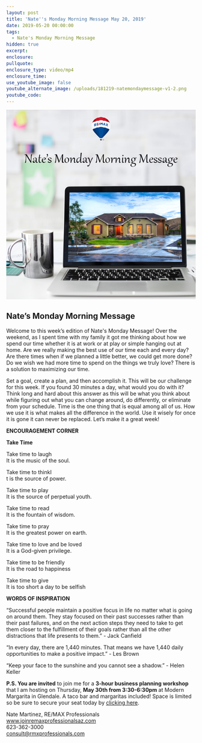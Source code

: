 ```yaml
---
layout: post
title: 'Nate''s Monday Morning Message May 20, 2019'
date: 2019-05-20 00:00:00
tags:
  - Nate's Monday Morning Message
hidden: true
excerpt:
enclosure:
pullquote:
enclosure_type: video/mp4
enclosure_time:
use_youtube_image: false
youtube_alternate_image: /uploads/181219-natemondaymessage-v1-2.png
youtube_code:
---
```


![](/uploads/181219-natemondaymessage-v1-9.png)

## **Nate’s Monday Morning Message**

Welcome to this week’s edition of Nate's Monday Message\! Over the weekend, as I spent time with my family it got me thinking about how we spend our time whether it is at work or at play or simple hanging out at home. Are we really making the best use of our time each and every day? Are there times when if we planned a little better, we could get more done? Do we wish we had more time to spend on the things we truly love? There is a solution to maximizing our time.

Set a goal, create a plan, and then accomplish it. This will be our challenge for this week. If you found 30 minutes a day, what would you do with it? Think long and hard about this answer as this will be what you think about while figuring out what you can change around, do differently, or eliminate from your schedule. Time is the one thing that is equal among all of us. How we use it is what makes all the difference in the world. Use it wisely for once it is gone it can never be replaced. Let’s make it a great week\!

**ENCOURAGEMENT CORNER**

**Take Time**

Take time to laugh<br>It is the music of the soul.

Take time to thinkI<br>t is the source of power.

Take time to play<br>It is the source of perpetual youth.

Take time to read<br>It is the fountain of wisdom.

Take time to pray<br>It is the greatest power on earth.

Take time to love and be loved<br>It is a God-given privilege.

Take time to be friendly<br>It is the road to happiness

Take time to give<br>It is too short a day to be selfish

**WORDS OF INSPIRATION**

“Successful people maintain a positive focus in life no matter what is going on around them. They stay focused on their past successes rather than their past failures, and on the next action steps they need to take to get them closer to the fulfillment of their goals rather than all the other distractions that life presents to them.” - Jack Canfield

“In every day, there are 1,440 minutes. That means we have 1,440 daily opportunities to make a positive impact.” - Les Brown

“Keep your face to the sunshine and you cannot see a shadow.” - Helen Keller

**P.S. You are invited** to join me for a **3-hour business planning workshop** that I am hosting on Thursday, **May 30th from 3:30-6:30pm** at Modern Margarita in Glendale. A taco bar and margaritas included\! Space is limited so be sure to secure your seat today by [clicking here](https://www.eventbrite.com/e/3-hour-business-planning-workshop-tickets-53697126551).

Nate Martinez, RE/MAX Professionals<br>www.joinremaxprofessionalsaz.com<br>623-362-3000<br>consult@rmxprofessionals.com